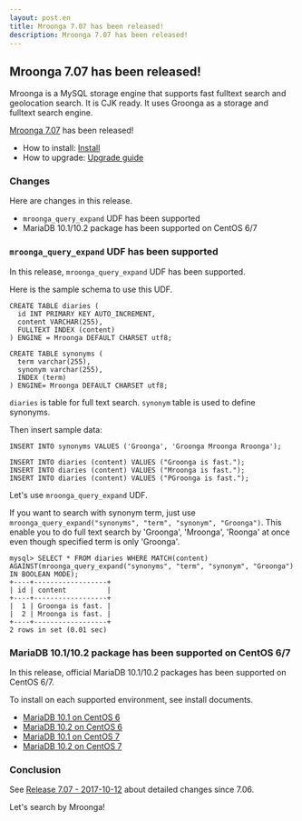 ```yaml
---
layout: post.en
title: Mroonga 7.07 has been released!
description: Mroonga 7.07 has been released!
---
```


## Mroonga 7.07 has been released!

Mroonga is a MySQL storage engine that supports fast fulltext search
and geolocation search. It is CJK ready. It uses Groonga as a storage
and fulltext search engine.

[Mroonga 7.07](/docs/news.html#release-7-07) has been released!

  * How to install: [Install](/docs/install.html)
  * How to upgrade: [Upgrade guide](/docs/upgrade.html)

### Changes

Here are changes in this release.

  * `mroonga_query_expand` UDF has been supported
  * MariaDB 10.1/10.2 package has been supported on CentOS 6/7
  
### `mroonga_query_expand` UDF has been supported

In this release, `mroonga_query_expand` UDF has been supported.

Here is the sample schema to use this UDF.

    CREATE TABLE diaries (
      id INT PRIMARY KEY AUTO_INCREMENT,
      content VARCHAR(255),
      FULLTEXT INDEX (content)
    ) ENGINE = Mroonga DEFAULT CHARSET utf8;
    
    CREATE TABLE synonyms (
      term varchar(255),
      synonym varchar(255),
      INDEX (term)
    ) ENGINE= Mroonga DEFAULT CHARSET utf8;

`diaries` is table for full text search. `synonym` table is used to define synonyms.

Then insert sample data:

    INSERT INTO synonyms VALUES ('Groonga', 'Groonga Mroonga Rroonga');

    INSERT INTO diaries (content) VALUES ("Groonga is fast.");
    INSERT INTO diaries (content) VALUES ("Mroonga is fast.");
    INSERT INTO diaries (content) VALUES ("PGroonga is fast.");

Let's use `mroonga_query_expand` UDF.

If you want to search with synonym term, just use `mroonga_query_expand("synonyms", "term", "synonym", "Groonga")`. This enable you to do full text search by 'Groonga', 'Mroonga', 'Roonga' at once even though specified term is only 'Groonga'.

    mysql> SELECT * FROM diaries WHERE MATCH(content) AGAINST(mroonga_query_expand("synonyms", "term", "synonym", "Groonga") IN BOOLEAN MODE);
    +----+------------------+
    | id | content          |
    +----+------------------+
    |  1 | Groonga is fast. |
    |  2 | Mroonga is fast. |
    +----+------------------+
    2 rows in set (0.01 sec)

### MariaDB 10.1/10.2 package has been supported on CentOS 6/7

In this release, official MariaDB 10.1/10.2 packages has been supported on CentOS 6/7.

To install on each supported environment, see install documents.

* [MariaDB 10.1 on CentOS 6](/docs/install/centos.html#centos-6-with-mariadb-10-1-package)
* [MariaDB 10.2 on CentOS 6](/docs/install/centos.html#centos-6-with-mariadb-10-1-package)
* [MariaDB 10.1 on CentOS 7](/docs/install/centos.html#centos-7-with-mariadb-10-2-package)
* [MariaDB 10.2 on CentOS 7](/docs/install/centos.html#centos-7-with-mariadb-10-2-package)

### Conclusion

See [Release 7.07 - 2017-10-12](/docs/news.html#release-7-07) about detailed changes since 7.06.

Let's search by Mroonga!

